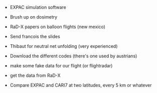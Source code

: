 - EXPAC simulation software
- Brush up on dosimetry
- RaD-X papers on balloon flights (new mexico)
- Send francois the slides
- Thibaut for neutral net unfolding (very experienced)


- Download the different codes (there's one used by austrians)
- make some fake data for our flight (or flightradar)
- get the data from RaD-X

- Compare EXPAC and CARI7 at two latitudes, every 5 km or whatever